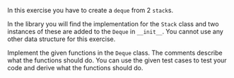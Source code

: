 In this exercise you have to create a `deque` from 2 `stack`s.

In the library you will find the implementation for the `Stack` class and two instances of these are added to the `Deque` in `__init__`.
You cannot use any other data structure for this exercise.

Implement the given functions in the `Deque` class. The comments describe what the functions should do.
You can use the given test cases to test your code and derive what the functions should do.
